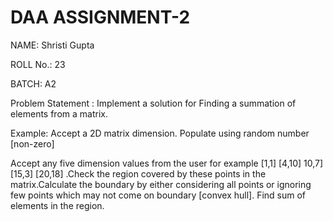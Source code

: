 # DAA ASSIGNMENT-2
NAME: Shristi Gupta

ROLL No.: 23

BATCH: A2

Problem Statement : Implement a solution for Finding a summation of elements from a matrix.

Example: Accept a 2D matrix dimension. Populate using random number [non-zero]

Accept any five dimension values from the user for example [1,1] [4,10] 10,7] [15,3] [20,18] .Check the region covered by these points in the matrix.Calculate the boundary by either considering all points or ignoring few points which may not come on boundary [convex hull]. Find sum of elements in the region.

